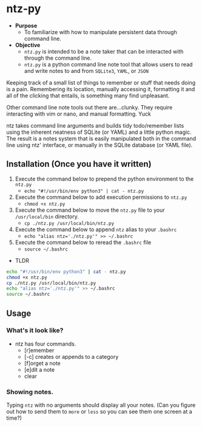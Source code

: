 # ntz-py
* **Purpose**
    * To familiarize with how to manipulate persistent data through command line.
* **Objective**
    * `ntz.py` is intended to be a note taker that can be interacted with through the command line.
    * `ntz.py` is a python command line note tool that allows users to read and write notes to and from `SQLite3`, `YAML`, or `JSON`

Keeping track of a small list of things to remember or stuff that needs doing is a pain. 
Remembering its location, manually accessing it, formatting it and all of the clicking that entails, 
is something many find unpleasant.

Other command line note tools out there are...clunky. 
They require interacting with vim or nano, and manual formatting. 
Yuck

ntz takes command line arguments and builds tidy todo/remember lists using the inherent 
neatness of SQLite (or YAML) and a little python magic. 
The result is a notes system that is easily manipulated both in the command line 
using ntz' interface, or manually in the SQLite database (or YAML file).


## Installation (Once you have it written)
1. Execute the command below to prepend the python environment to the `ntz.py`
    * `echo "#!/usr/bin/env python3" | cat - ntz.py`
2. Execute the command below to add execution permissions to `ntz.py`
    * `chmod +x ntz.py`
3. Execute the command below to move the `ntz.py` file to your `/usr/local/bin` directory.
    * `cp ./ntz.py /usr/local/bin/ntz.py`
4. Execute the command below to append `ntz` alias to your `.bashrc`
    * `echo "alias ntz='./ntz.py'" >> ~/.bashrc`
5. Execute the command below to reread the `.bashrc` file
    * `source ~/.bashrc`  

* TLDR

```bash
echo "#!/usr/bin/env python3" | cat - ntz.py
chmod +x ntz.py
cp ./ntz.py /usr/local/bin/ntz.py
echo "alias ntz='./ntz.py'" >> ~/.bashrc
source ~/.bashrc
```

## Usage

### What's it look like?
* ntz has four commands.
    * [r]emember
    * [-c] creates or appends to a category
    * [f]orget a note
    * [e]dit a note
    * clear
    
### Showing notes.
Typing `ntz` with no arguments should display all your notes. (Can you figure out how to send them to `more` or 
`less` so you can see them one screen at a time?)



